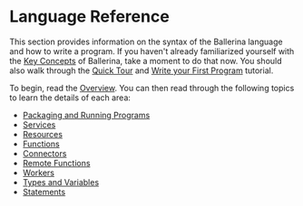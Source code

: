 # Language Reference

This section provides information on the syntax of the Ballerina language and how to write a program. If you haven't already familiarized yourself with the [Key Concepts](../key-concepts.md) of Ballerina, take a moment to do that now. You should also walk through the [Quick Tour](../quick-tour.md) and [Write your First Program](../tutorials/first-program.md) tutorial. 

To begin, read the [Overview](lang-overview.md). You can then read through the following topics to learn the details of each area:

- [Packaging and Running Programs](packaging.md)
- [Services](services.md)
- [Resources](resources.md)
- [Functions](functions.md)
- [Connectors](connectors.md)
- [Remote Functions](remote-functions.md)
- [Workers](workers.md)
- [Types and Variables](types-variables.md)
- [Statements](statements.md)

